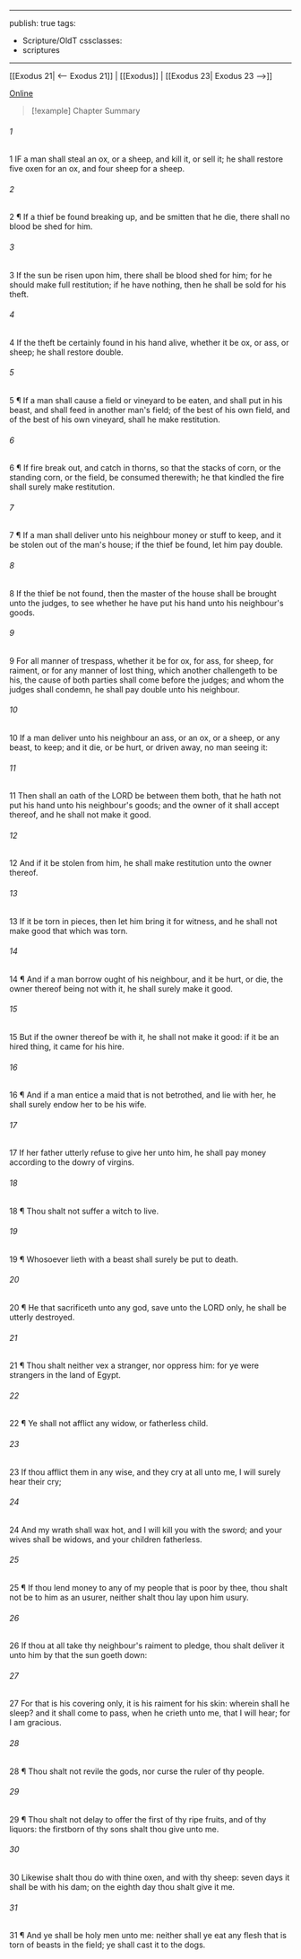 

---
publish: true
tags:
  - Scripture/OldT
cssclasses:
  - scriptures
---
[[Exodus 21| <-- Exodus 21]] | [[Exodus]] | [[Exodus 23| Exodus 23 -->]]

[Online](https://churchofjesuschrist.org/study/scriptures/ot/ex/22?lang=eng)

>[!example] Chapter Summary
>
###### 1
1 IF a man shall steal an ox, or a sheep, and kill it, or sell it; he shall restore five oxen for an ox, and four sheep for a sheep.
###### 2
2 ¶ If a thief be found breaking up, and be smitten that he die, there shall no blood be shed for him.
###### 3
3 If the sun be risen upon him, there shall be blood shed for him; for he should make full restitution; if he have nothing, then he shall be sold for his theft.
###### 4
4 If the theft be certainly found in his hand alive, whether it be ox, or ass, or sheep; he shall restore double.
###### 5
5 ¶ If a man shall cause a field or vineyard to be eaten, and shall put in his beast, and shall feed in another man's field; of the best of his own field, and of the best of his own vineyard, shall he make restitution.
###### 6
6 ¶ If fire break out, and catch in thorns, so that the stacks of corn, or the standing corn, or the field, be consumed therewith; he that kindled the fire shall surely make restitution.
###### 7
7 ¶ If a man shall deliver unto his neighbour money or stuff to keep, and it be stolen out of the man's house; if the thief be found, let him pay double.
###### 8
8 If the thief be not found, then the master of the house shall be brought unto the judges, to see whether he have put his hand unto his neighbour's goods.
###### 9
9 For all manner of trespass, whether it be for ox, for ass, for sheep, for raiment, or for any manner of lost thing, which another challengeth to be his, the cause of both parties shall come before the judges; and whom the judges shall condemn, he shall pay double unto his neighbour.
###### 10
10 If a man deliver unto his neighbour an ass, or an ox, or a sheep, or any beast, to keep; and it die, or be hurt, or driven away, no man seeing it:
###### 11
11 Then shall an oath of the LORD be between them both, that he hath not put his hand unto his neighbour's goods; and the owner of it shall accept thereof, and he shall not make it good.
###### 12
12 And if it be stolen from him, he shall make restitution unto the owner thereof.
###### 13
13 If it be torn in pieces, then let him bring it for witness, and he shall not make good that which was torn.
###### 14
14 ¶ And if a man borrow ought of his neighbour, and it be hurt, or die, the owner thereof being not with it, he shall surely make it good.
###### 15
15 But if the owner thereof be with it, he shall not make it good: if it be an hired thing, it came for his hire.
###### 16
16 ¶ And if a man entice a maid that is not betrothed, and lie with her, he shall surely endow her to be his wife.
###### 17
17 If her father utterly refuse to give her unto him, he shall pay money according to the dowry of virgins.
###### 18
18 ¶ Thou shalt not suffer a witch to live.
###### 19
19 ¶ Whosoever lieth with a beast shall surely be put to death.
###### 20
20 ¶ He that sacrificeth unto any god, save unto the LORD only, he shall be utterly destroyed.
###### 21
21 ¶ Thou shalt neither vex a stranger, nor oppress him: for ye were strangers in the land of Egypt.
###### 22
22 ¶ Ye shall not afflict any widow, or fatherless child.
###### 23
23 If thou afflict them in any wise, and they cry at all unto me, I will surely hear their cry;
###### 24
24 And my wrath shall wax hot, and I will kill you with the sword; and your wives shall be widows, and your children fatherless.
###### 25
25 ¶ If thou lend money to any of my people that is poor by thee, thou shalt not be to him as an usurer, neither shalt thou lay upon him usury.
###### 26
26 If thou at all take thy neighbour's raiment to pledge, thou shalt deliver it unto him by that the sun goeth down:
###### 27
27 For that is his covering only, it is his raiment for his skin: wherein shall he sleep?  and it shall come to pass, when he crieth unto me, that I will hear; for I am gracious.
###### 28
28 ¶ Thou shalt not revile the gods, nor curse the ruler of thy people.
###### 29
29 ¶ Thou shalt not delay to offer the first of thy ripe fruits, and of thy liquors: the firstborn of thy sons shalt thou give unto me.
###### 30
30 Likewise shalt thou do with thine oxen, and with thy sheep: seven days it shall be with his dam; on the eighth day thou shalt give it me.
###### 31
31 ¶ And ye shall be holy men unto me: neither shall ye eat any flesh that is torn of beasts in the field; ye shall cast it to the dogs.



